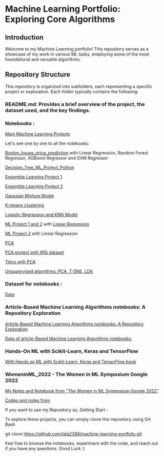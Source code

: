 # Machine Learning Portfolio: Exploring Core Algorithms

## Introduction

Welcome to my Machine Learning portfolio! This repository serves as a showcase of my work in various ML tasks, employing some of the most foundational and versatile algorithms. 

## Repository Structure

This repository is organized into subfolders, each representing a specific project or exploration. Each folder typically contains the following:

### README.md: Provides a brief overview of the project, the dataset used, and the key findings.
### Notebooks : 

[Main Machine Learning Projects](https://github.com/Lala2398/Machine-Learning-Portfolio/tree/main/Machine-Learning-Portfolio/Machine_learning_projects-main)


Let's see one by one to all the notebooks: 

[Boston_house_price_prediction](https://github.com/Lala2398/Machine-Learning-Portfolio/blob/main/Machine-Learning-Portfolio/Machine_learning_projects-main/Boston_house_price_prediction.ipynb) with Linear Regression, Random Forest Regressor, XGBoost Regressor and SVM Regressor 

[Decision_Tree_ML_Project_Python](https://github.com/Lala2398/Machine-Learning-Portfolio/blob/main/Machine-Learning-Portfolio/Machine_learning_projects-main/Decision_Tree_ML_Project_Python.ipynb) 

[Ensemble Learning Project 1](https://github.com/Lala2398/Machine-Learning-Portfolio/blob/main/Machine-Learning-Portfolio/Machine_learning_projects-main/Ensemble_Learning_with_Python_Project_1.ipynb) 

[Ensemble Learning Project 2](https://github.com/Lala2398/Machine-Learning-Portfolio/blob/main/Machine-Learning-Portfolio/Machine_learning_projects-main/Ensemble_Learning_with_Python_Project_2.ipynb) 

[Gaussian Mixture Model](https://github.com/Lala2398/Machine-Learning-Portfolio/blob/main/Machine-Learning-Portfolio/Machine_learning_projects-main/GMM.ipynb)

[K-means clustering](https://github.com/Lala2398/Machine-Learning-Portfolio/blob/main/Machine-Learning-Portfolio/Machine_learning_projects-main/KMeans.ipynb)

[Logistic Regression and KNN Model](https://github.com/Lala2398/Machine-Learning-Portfolio/blob/main/Machine-Learning-Portfolio/Machine_learning_projects-main/Logistic_regression_%26_knn_models.ipynb)

[ML Project 1 and 2](https://github.com/Lala2398/Machine-Learning-Portfolio/blob/main/Machine-Learning-Portfolio/Machine_learning_projects-main/ML_project_1.ipynb) with [Linear Regression](https://github.com/Lala2398/Machine-Learning-Portfolio/blob/main/Machine-Learning-Portfolio/Machine_learning_projects-main/ML_project_2.ipynb)

[ML Project 3](https://github.com/Lala2398/Machine-Learning-Portfolio/blob/main/Machine-Learning-Portfolio/Machine_learning_projects-main/ML_project_3_Linear_regression.ipynb) with Linear Regression

[PCA](https://github.com/Lala2398/Machine-Learning-Portfolio/blob/main/Machine-Learning-Portfolio/Machine_learning_projects-main/PCA.ipynb)

[PCA project with IRIS dataset](https://github.com/Lala2398/Machine-Learning-Portfolio/blob/main/Machine-Learning-Portfolio/Machine_learning_projects-main/PCA_iris.ipynb)

[Telco with PCA](https://github.com/Lala2398/Machine-Learning-Portfolio/blob/main/Machine-Learning-Portfolio/Machine_learning_projects-main/Telco.ipynb)

[Unsupervised algorithms: PCA, T-SNE, LDA](https://github.com/Lala2398/Machine-Learning-Portfolio/blob/main/Machine-Learning-Portfolio/Machine_learning_projects-main/Unsupervised_algorithms_python.ipynb) 

### Dataset for notebooks :

[Data](https://github.com/Lala2398/Machine-Learning-Portfolio/tree/main/Machine-Learning-Portfolio/Machine_learning_projects-main/data)



### Article-Based Machine Learning Algorithms notebooks: A Repository Exploration 

[Article-Based Machine Learning Algorithms notebooks: A Repository Exploration](https://github.com/Lala2398/Machine-Learning-Portfolio/tree/main/Articles_ML)

[Data of article-Based Machine Learning Algorithms notebooks:](https://github.com/Lala2398/Machine-Learning-Portfolio/tree/main/Articles_ML/data)

### Hands-On ML with Scikit-Learn, Keras and TensorFlow

[With Hands on ML with Scikit-Learn, Keras and TensorFlow book](https://github.com/Lala2398/Machine-Learning-Portfolio/tree/main/Hands_onMLwith_SckitLearn_Keras%26TensorFlow)



### WomeninML_2022 - The Women in ML Symposium Google 2022 
[My Notes and Notebook from "The Women in ML Symposium Google 2022"](https://github.com/Lala2398/Machine-Learning-Portfolio/blob/main/WomeninML_2022/WiML_Symposium_2022_Intro_to_ML.ipynb) 

[Codes and notes from](https://eventsonair.withgoogle.com/events/women-in-machine-learning-2022)





If you want to use my Repository so, Getting Start : 

To explore these projects, you can simply clone this repository using Git:
Bash

git clone https://github.com/lala2398/machine-learning-portfolio.git

Feel free to browse the notebooks, experiment with the code, and reach out if you have any questions. Good Luck :) 
